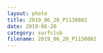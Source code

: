 ```yaml
---
layout: photo
title: 2019_06_20_P1130882
date: 2019-06-20
category: surfclub
filename: 2019_06_20_P1130882
---
```

